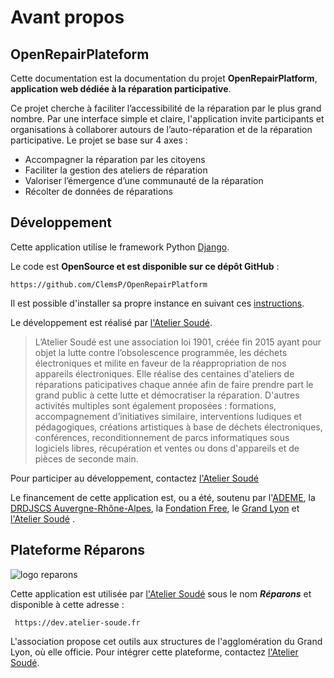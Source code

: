 # Avant propos

## OpenRepairPlateform
Cette documentation est la documentation du projet **OpenRepairPlatform**, **application web dédiée à la réparation participative**. 

Ce projet cherche à faciliter l’accessibilité de la réparation par le plus grand nombre. Par une interface simple et claire, l'application invite participants et organisations à collaborer autours de l’auto-réparation et de la réparation participative.
Le projet se base sur 4 axes :

- Accompagner la réparation par les citoyens
- Faciliter la gestion des ateliers de réparation
- Valoriser l’émergence d’une communauté de la réparation
- Récolter de données de réparations

## Développement

Cette application utilise le framework Python [Django](https://www.djangoproject.com/). 

Le code est **OpenSource et est disponible sur ce dépôt GitHub** :

```
https://github.com/ClemsP/OpenRepairPlatform
```

Il est possible d'installer sa propre instance en suivant ces [instructions](deploiement/installation.md). 

Le développement est réalisé par [l'Atelier Soudé](https://atelier-soude.fr). 
> L’Atelier Soudé est une association loi 1901, créée fin 2015 ayant pour objet la lutte contre l’obsolescence programmée, les déchets électroniques et milite en faveur de la réappropriation de nos appareils électroniques. Elle réalise des centaines d'ateliers de réparations paticipatives chaque année afin de faire prendre part le grand public à cette lutte et démocratiser la réparation. D'autres activités multiples sont également proposées : formations, accompagnement d’initiatives similaire, interventions ludiques et pédagogiques, créations artistiques à base de déchets électroniques, conférences, reconditionnement de parcs informatiques sous logiciels libres, récupération et ventes ou dons d'appareils et de pièces de seconde main.

Pour participer au développement, contactez [l'Atelier Soudé](https://atelier-soude.fr)


Le financement de cette application est, ou a été, soutenu par l'[ADEME](https://www.ademe.fr/), la [DRDJSCS Auvergne-Rhône-Alpes](http://auvergne-rhone-alpes.drdjscs.gouv.fr/), la [Fondation Free](https://www.fondation-free.fr/), le [Grand Lyon](http://grand-lyon.fr) et [l'Atelier Soudé](https://atelier-soude.fr) .

## Plateforme Réparons 

![logo reparons](/assets/as-reparons-fond-noir.png#center)

Cette application est utilisée par [l'Atelier Soudé](https://atelier-soude.fr) sous le nom ***Réparons*** et disponible à cette adresse : 

```
 https://dev.atelier-soude.fr 
 ```

L'association propose cet outils aux structures de l'agglomération du Grand Lyon, où elle officie. 
Pour intégrer cette plateforme, contactez [l'Atelier Soudé](https://atelier-soude.fr).


